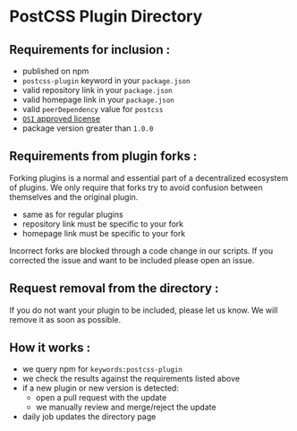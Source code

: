 # PostCSS Plugin Directory

## Requirements for inclusion :

- published on npm
- `postcss-plugin` keyword in your `package.json`
- valid repository link in your `package.json`
- valid homepage link in your `package.json`
- valid `peerDependency` value for `postcss`
- [`OSI` approved license](https://opensource.org/licenses/alphabetical)
- package version greater than `1.0.0`

## Requirements from plugin forks :

Forking plugins is a normal and essential part of a decentralized ecosystem of plugins.
We only require that forks try to avoid confusion between themselves and the original plugin.

- same as for regular plugins
- repository link must be specific to your fork
- homepage link must be specific to your fork

Incorrect forks are blocked through a code change in our scripts.
If you corrected the issue and want to be included please open an issue.

## Request removal from the directory :

If you do not want your plugin to be included, please let us know.
We will remove it as soon as possible.

## How it works :

- we query npm for `keywords:postcss-plugin`
- we check the results against the requirements listed above
- if a new plugin or new version is detected:
  - open a pull request with the update
  - we manually review and merge/reject the update
- daily job updates the directory page
